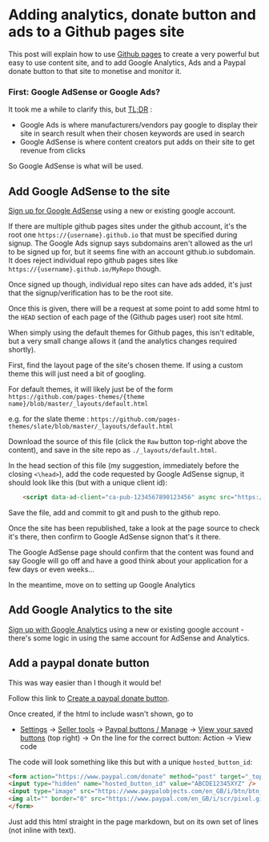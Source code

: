 # Adding analytics, donate button and ads to a Github pages site

This post will explain how to use [Github pages](https://pages.github.com/) to create a very powerful but easy to use content site, and to add Google Analytics, Ads and a Paypal donate button to that site to monetise and monitor it.



### First: Google AdSense or Google Ads?

It took me a while to clarify this, but [TL;DR](https://www.urbandictionary.com/define.php?term=tl%3Bdr "Too Long; Didn't Read (so here's a brief summary):") :
* Google Ads is where manufacturers/vendors pay google to display their site in search result when their chosen keywords are used in search
* Google AdSense is where content creators put adds on their site to get revenue from clicks

So Google AdSense is what will be used.

## Add Google AdSense to the site

[Sign up for Google AdSense](https://www.google.com/adsense/signup) using a new or existing google account.

If there are multiple github pages sites under the github account, it's the root one `https://{username}.github.io` that must be specified during signup.  The Google Ads signup says subdomains aren't allowed as the url to be signed up for, but it seems fine with an account github.io subdomain.  It does reject individual repo github pages sites like `https://{username}.github.io/MyRepo` though.

Once signed up though, individual repo sites can have ads added, it's just that the signup/verification has to be the root site.

Once this is given, there will be a request at some point to add some html to the `HEAD` section of each page of the (Github pages user) root site html.

When simply using the default themes for Github pages, this isn't editable, but a very small change allows it (and the analytics changes required shortly).

First, find the layout page of the site's chosen theme. If using a custom theme this will just need a bit of googling.

For default themes, it will likely just be of the form `https://github.com/pages-themes/{theme name}/blob/master/_layouts/default.html`

e.g. for the slate theme : `https://github.com/pages-themes/slate/blob/master/_layouts/default.html`

Download the source of this file (click the `Raw` button top-right above the content), and save in the site repo as `./_layouts/default.html`.

In the head section of this file (my suggestion, immediately before the closing `<\head>`), add the code requested by Google AdSense signup, it should look like this (but with a unique client id):

```html
    <script data-ad-client="ca-pub-1234567890123456" async src="https://pagead2.googlesyndication.com/pagead/js/adsbygoogle.js"></script>
```

Save the file, add and commit to git and push to the github repo.

Once the site has been republished, take a look at the page source to check it's there, then confirm to Google AdSense signon that's it there.

The Google AdSense page should confirm that the content was found and say Google will go off and have a good think about your application for a few days or even weeks...

In the meantime, move on to setting up Google Analytics

## Add Google Analytics to the site

[Sign up with Google Analytics](https://analytics.google.com/) using a new or existing google account - there's some logic in using the same account for AdSense and Analytics.

## Add a paypal donate button

This was way easier than I though it would be!

Follow this link to [Create a paypal donate button](https://www.paypal.com/donate/buttons).

Once created, if the html to include wasn't shown, go to
* [Settings](https://www.paypal.com/myaccount/settings)
→ [Seller tools](https://www.paypal.com/myaccount/profile/seller-tools)
→ [Paypal buttons / Manage](https://www.paypal.com/buttons/)
→ [View your saved buttons](https://www.paypal.com/cgi-bin/webscr?cmd=_button-management) (top right)
→ On the line for the correct button: Action → View code

The code will look something like this but with a unique `hosted_button_id`:

```html
<form action="https://www.paypal.com/donate" method="post" target="_top">
<input type="hidden" name="hosted_button_id" value="ABCDE12345XYZ" />
<input type="image" src="https://www.paypalobjects.com/en_GB/i/btn/btn_donate_SM.gif" border="0" name="submit" title="PayPal - The safer, easier way to pay online!" alt="Donate with PayPal button" />
<img alt="" border="0" src="https://www.paypal.com/en_GB/i/scr/pixel.gif" width="1" height="1" />
</form>
```

Just add this html straight in the page markdown, but on its own set of lines (not inline with text).